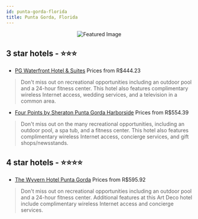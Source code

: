 ```yaml
---
id: punta-gorda-florida
title: Punta Gorda, Florida
---
```


<center><img src="https://i.travelapi.com/hotels/3000000/2200000/2193300/2193202/d1f6b50d_z.jpg" alt="Featured Image" /></center>


##  3 star hotels - ⭐️⭐️⭐️

-    [PG Waterfront Hotel & Suites](https://us.hurb.com/hotels/punta-gorda/pg-waterfront-hotel-suites-JNP-JP103920?cmp=18055) Prices from R$444.23
   > Don't miss out on recreational opportunities including an outdoor pool and a 24-hour fitness center. This hotel also features complimentary wireless Internet access, wedding services, and a television in a common area.
-    [Four Points by Sheraton Punta Gorda Harborside](https://us.hurb.com/hotels/punta-gorda/four-points-by-sheraton-punta-gorda-harborside-JNP-JP095467?cmp=18055) Prices from R$554.39
   > Don't miss out on the many recreational opportunities, including an outdoor pool, a spa tub, and a fitness center. This hotel also features complimentary wireless Internet access, concierge services, and gift shops/newsstands.

##  4 star hotels - ⭐️⭐️⭐️⭐️

-    [The Wyvern Hotel Punta Gorda](https://us.hurb.com/hotels/punta-gorda/the-wyvern-hotel-punta-gorda-JNP-JP305244?cmp=18055) Prices from R$595.92
   > Don't miss out on recreational opportunities including an outdoor pool and a 24-hour fitness center. Additional features at this Art Deco hotel include complimentary wireless Internet access and concierge services.

